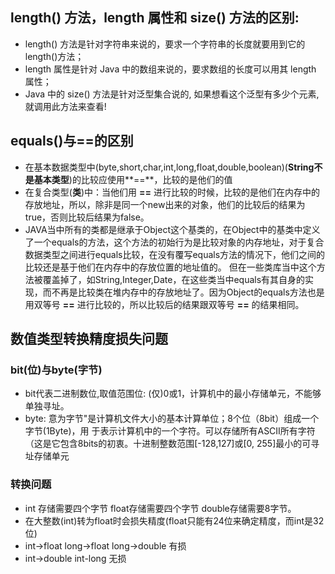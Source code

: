 <!--
 * @Description: In User Settings Edit
 * @Author: your name
 * @Date: 2019-08-13 15:36:31
 * @LastEditTime: 2019-09-24 21:26:08
 * @LastEditors: Please set LastEditors
 -->
## length() 方法，length 属性和 size() 方法的区别:

* length() 方法是针对字符串来说的，要求一个字符串的长度就要用到它的length()方法；
* length 属性是针对 Java 中的数组来说的，要求数组的长度可以用其 length 属性；
* Java 中的 size() 方法是针对泛型集合说的, 如果想看这个泛型有多少个元素, 就调用此方法来查看!

## equals()与==的区别

* 在基本数据类型中(byte,short,char,int,long,float,double,boolean)(**String不是基本类型**)的比较应使用**==**，比较的是他们的值
* 在复合类型(**类**)中：当他们用 **==** 进行比较的时候，比较的是他们在内存中的存放地址，所以，除非是同一个new出来的对象，他们的比较后的结果为true，否则比较后结果为false。
* JAVA当中所有的类都是继承于Object这个基类的，在Object中的基类中定义了一个equals的方法，这个方法的初始行为是比较对象的内存地址，对于复合数据类型之间进行equals比较，在没有覆写equals方法的情况下，他们之间的比较还是基于他们在内存中的存放位置的地址值的。
但在一些类库当中这个方法被覆盖掉了，如String,Integer,Date，在这些类当中equals有其自身的实现，而不再是比较类在堆内存中的存放地址了。因为Object的equals方法也是用双等号 **==** 进行比较的，所以比较后的结果跟双等号 **==** 的结果相同。

## 数值类型转换精度损失问题

### bit(位)与byte(字节)

* bit代表二进制数位,取值范围位: (仅)0或1，计算机中的最小存储单元，不能够单独寻址。
* byte: 意为字节"是计算机文件大小的基本计算单位；8个位（8bit）组成一个字节(1Byte)，用 于表示计算机中的一个字符。可以存储所有ASCII所有字符（这是它包含8bits的初衷。十进制整数范围[-128,127]或[0, 255]最小的可寻址存储单元
  
### 转换问题

* int 存储需要四个字节 float存储需要四个字节 double存储需要8字节。
* 在大整数(int)转为float时会损失精度(float只能有24位来确定精度，而int是32位)
* int->float long->float long->double 有损
* int->double  int-long 无损
